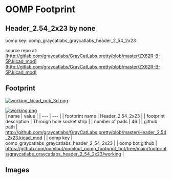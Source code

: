 # OOMP Footprint  
## Header_2.54_2x23  by none  
  
oomp key: oomp_graycatlabs_graycatlabs_header_2_54_2x23  
  
source repo at: [http://gitlab.com/graycatlabs/GrayCatLabs.pretty/blob/master/ZX62R-B-5P.kicad_mod](http://gitlab.com/graycatlabs/GrayCatLabs.pretty/blob/master/ZX62R-B-5P.kicad_mod)  
## Footprint  
  
[![working_kicad_pcb_3d.png](working_kicad_pcb_3d_600.png)](working_kicad_pcb_3d.png)  
  
[![working.png](working_600.png)](working.png)  
| name | value | 
| --- | --- | 
| footprint name | Header_2.54_2x23 | 
| footprint description | Through hole socket strip | 
| number of pads | 46 | 
| github path | http://github.com/graycatlabs/GrayCatLabs.pretty/blob/master/Header_2.54_2x23.kicad_mod | 
| oomp key | oomp_graycatlabs_graycatlabs_header_2_54_2x23 | 
| oomp bot github | https://github.com/oomlout/oomlout_oomp_footprint_bot/tree/main/footprints/graycatlabs_graycatlabs_header_2_54_2x23/working | 
## Images  
